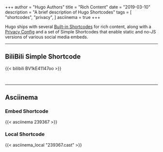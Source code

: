 +++
author = "Hugo Authors"
title = "Rich Content"
date = "2019-03-10"
description = "A brief description of Hugo Shortcodes"
tags = [
    "shortcodes",
    "privacy",
]
asciinema = true
+++

Hugo ships with several [Built-in Shortcodes](https://gohugo.io/content-management/shortcodes/#use-hugos-built-in-shortcodes) for rich content, along with a [Privacy Config](https://gohugo.io/about/hugo-and-gdpr/) and a set of Simple Shortcodes that enable static and no-JS versions of various social media embeds.
<!--more-->

[//]: # (---)
[//]: # ()
[//]: # (https://gist.github.com/hqqich)
[//]: # ()
[//]: # (## Github gist Shortcode)
[//]: # ()
[//]: # ({{< gist hqqich f10b44c45f2beb211c30b415a3c1aa84 >}})
[//]: # ()
[//]: # (## YouTube Privacy Enhanced Shortcode)
[//]: # ()
[//]: # ({{< youtube ms32oqonz04 >}})
[//]: # ()
[//]: # (<br>)

---

## BiliBili Simple Shortcode

{{< bilibili BV1kE41147oo >}}

<br>

---

## Asciinema

### Embed Shortcode

{{< asciinema 239367 >}}

### Local Shortcode

{{< asciinema_local "239367.cast" >}}
